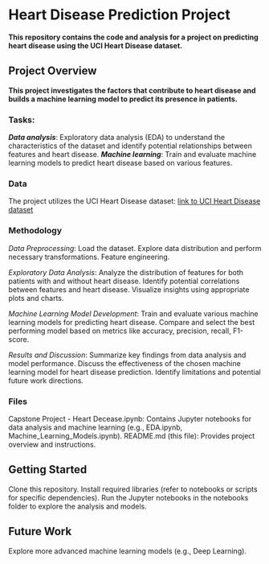 # Heart Disease Prediction Project
**This repository contains the code and analysis for a project on predicting heart disease using the UCI Heart Disease dataset.**

## Project Overview
**This project investigates the factors that contribute to heart disease and builds a machine learning model to predict its presence in patients.**

### Tasks:

***Data analysis***: Exploratory data analysis (EDA) to understand the characteristics of the dataset and identify potential relationships between features and heart disease.
***Machine learning***: Train and evaluate machine learning models to predict heart disease based on various features.

### Data
The project utilizes the UCI Heart Disease dataset: [link to UCI Heart Disease dataset](https://archive.ics.uci.edu/dataset/45/heart+disease)

### Methodology

*Data Preprocessing*:
Load the dataset.
Explore data distribution and perform necessary transformations.
Feature engineering.

*Exploratory Data Analysis*:
Analyze the distribution of features for both patients with and without heart disease.
Identify potential correlations between features and heart disease.
Visualize insights using appropriate plots and charts.

*Machine Learning Model Development*:
Train and evaluate various machine learning models for predicting heart disease.
Compare and select the best performing model based on metrics like accuracy, precision, recall, F1-score.

*Results and Discussion*:
Summarize key findings from data analysis and model performance.
Discuss the effectiveness of the chosen machine learning model for heart disease prediction.
Identify limitations and potential future work directions.

### Files
Capstone Project - Heart Decease.ipynb: Contains Jupyter notebooks for data analysis and machine learning (e.g., EDA.ipynb, Machine_Learning_Models.ipynb).
README.md (this file): Provides project overview and instructions.

## Getting Started
Clone this repository.
Install required libraries (refer to notebooks or scripts for specific dependencies).
Run the Jupyter notebooks in the notebooks folder to explore the analysis and models.

## Future Work
Explore more advanced machine learning models (e.g., Deep Learning).
